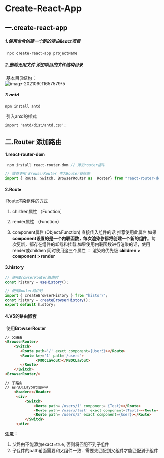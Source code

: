 # Create-React-App

## 一.create-react-app

##### 	1.使用命令创建一个新的空白React项目

```
 npx create-react-app projectName
```

##### 	2.删除无用文件 添加项目的文件结构目录

​		基本目录结构： 		
   	![image-20210901165757975](https://user-images.githubusercontent.com/73156828/131849545-1ffcc82f-2b63-4e5c-beba-cc161db0bc1d.png)
##### 3.antd

```
npm install antd
```

​	引入antd的样式

```
import 'antd/dist/antd.css';
```

## 二.Router 添加路由

#### 1.react-router-dom

```javascript
 npm install react-router-dom // 添加router插件
```

```javascript
// 推荐使用 BrowserRouter 作为Router根标签
import { Route, Switch, BrowserRouter as  Router} from "react-router-dom";
```

#### 2.Route

​	Route渲染组件的方式

1. children属性 （Function）

2.  render属性 （Function）
3.  component属性 (Object/Function)
   直接传入组件的话 推荐使用此属性
   如果**component设置的是一个内联函数，每次渲染你都将创建一个新的组件**。每次更新，都存在组件的卸载和挂载,如果使用内联函数进行渲染的话，使用render或children
   同时使用这三个属性 ：
   渲染的优先级 **children > component > render**

#### 3.history 

```javascript
// 使用BrowserRouter路由时
const history = useHistory();

// 使用Router路由时
import { createBrowserHistory } from "history";
const history = createBrowserHistory();
export default history;
```

#### 4.V5的路由嵌套

​	使用**BrowserRouter**

```html
// 父路由
<BrowserRouter>
    <Switch>
       <Route path='/' exact component={User2}></Route>
       <Route key='1' path='/users'>
              <PBOCLayout></PBOCLayout>
       </Route>
    </Switch>
<BrowserRouter/>
    
// 子路由
// 在PBOCLayout组件中
    <Header></Header>
     <div>
         <Switch>
             <Route path='/users/1' component= {Test}></Route>
             <Route path='/users/test' exact component={Test}></Route>
             <Route path='/users/2' exact component={User}></Route>
         </Switch>
     </div>
```

**注意：**

1. 父路由不能添加exact=true, 否则将匹配不到子组件
2. 子组件的path前面需要和父组件一致，需要先匹配到父组件才能匹配到子组件
